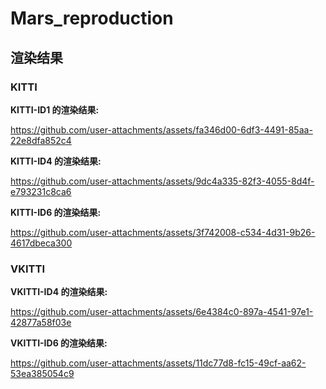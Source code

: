 # Mars_reproduction



## 渲染结果

### KITTI
**KITTI-ID1 的渲染结果:**


https://github.com/user-attachments/assets/fa346d00-6df3-4491-85aa-22e8dfa852c4

**KITTI-ID4 的渲染结果:**

https://github.com/user-attachments/assets/9dc4a335-82f3-4055-8d4f-e793231c8ca6

**KITTI-ID6 的渲染结果:**

https://github.com/user-attachments/assets/3f742008-c534-4d31-9b26-4617dbeca300

### VKITTI
**VKITTI-ID4 的渲染结果:**

https://github.com/user-attachments/assets/6e4384c0-897a-4541-97e1-42877a58f03e

**VKITTI-ID6 的渲染结果:**

https://github.com/user-attachments/assets/11dc77d8-fc15-49cf-aa62-53ea385054c9